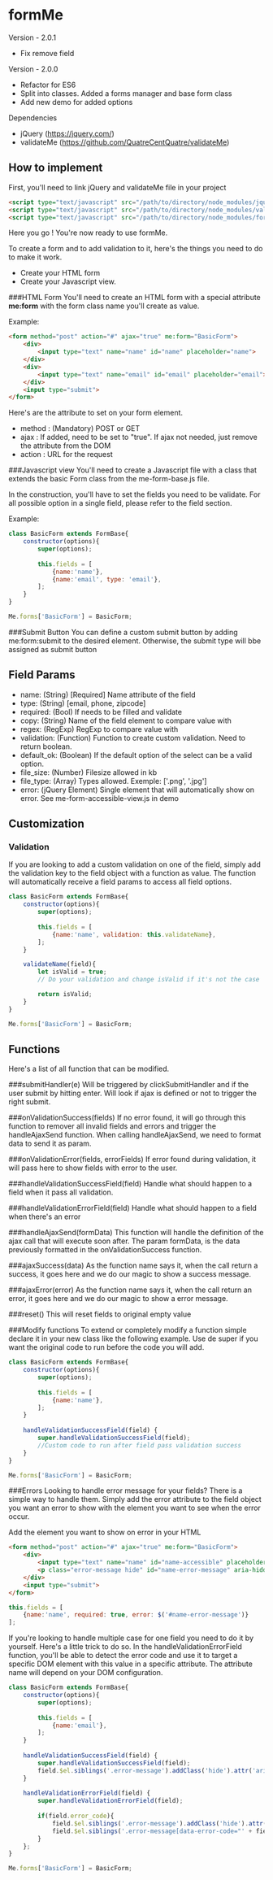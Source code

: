 formMe
========

Version - 2.0.1
- Fix remove field

Version - 2.0.0
- Refactor for ES6
- Split into classes. Added a forms manager and base form class
- Add new demo for added options

Dependencies

- jQuery (https://jquery.com/)
- validateMe (https://github.com/QuatreCentQuatre/validateMe)

## How to implement

First, you'll need to link jQuery and validateMe file in your project 
```html
<script type="text/javascript" src="/path/to/directory/node_modules/jquery/dist/jquery.js"></script>
<script type="text/javascript" src="/path/to/directory/node_modules/validate-me/dist/me-validate.min.js"></script>
<script type="text/javascript" src="/path/to/directory/node_modules/form-me/dist/me-forms.min.js"></script>
```
Here you go ! You're now ready to use formMe.

To create a form and to add validation to it, here's the things you need to do to make it work.

- Create your HTML form
- Create your Javascript view.

###HTML Form
You'll need to create an HTML form with a special attribute <b>me:form</b> with the form class name you'll create as value.

Example:
```html
<form method="post" action="#" ajax="true" me:form="BasicForm">
    <div>
        <input type="text" name="name" id="name" placeholder="name">
    </div>
    <div>
        <input type="text" name="email" id="email" placeholder="email">
    </div>
    <input type="submit">
</form>
```

Here's are the attribute to set on your form element.

- method : (Mandatory) POST or GET
- ajax : If added, need to be set to "true". If ajax not needed, just remove the attribute from the DOM
- action :  URL for the request

###Javascript view
You'll need to create a Javascript file with a class that extends the basic Form class from the me-form-base.js file.

In the construction, you'll have to set the fields you need to be validate. For all possible option in a single field, please refer to the field section.

Example:
```javascript
class BasicForm extends FormBase{
    constructor(options){
        super(options);
    
        this.fields = [
            {name:'name'},
            {name:'email', type: 'email'},
        ];
    }
}

Me.forms['BasicForm'] = BasicForm;
```

###Submit Button
You can define a custom submit button by adding me:form:submit to the desired element. Otherwise, the submit type will bbe assigned as submit button


## Field Params

- name: (String) [Required] Name attribute of the field
- type: (String) [email, phone, zipcode]
- required: (Bool) If needs to be filled and validate
- copy: (String) Name of the field element to compare value with
- regex: (RegExp) RegExp to compare value with
- validation: (Function) Function to create custom validation. Need to return boolean.
- default_ok: (Boolean) If the default option of the select can be a valid option.
- file_size: (Number) Filesize allowed in kb
- file_type: (Array) Types allowed. Exemple: ['.png', '.jpg']
- error: (jQuery Element) Single element that will automatically show on error. See me-form-accessible-view.js in demo

## Customization

### Validation
If you are looking to add a custom validation on one of the field, simply add the validation key to the field object with a function as value. 
The function will automatically receive a field params to access all field options.

```javascript
class BasicForm extends FormBase{
    constructor(options){
        super(options);
    
        this.fields = [
            {name:'name', validation: this.validateName},
        ];
    }

    validateName(field){
        let isValid = true;
        // Do your validation and change isValid if it's not the case

        return isValid;
    }
}

Me.forms['BasicForm'] = BasicForm;
```

## Functions
Here's a list of all function that can be modified.

###submitHandler(e)
Will be triggered by clickSubmitHandler and if the user submit by hitting enter. Will look if ajax is defined or not to trigger the right submit.

###onValidationSuccess(fields)
If no error found, it will go through this function to remover all invalid fields and errors and trigger the handleAjaxSend function. When calling handleAjaxSend, we need to format data to send it as param.

###onValidationError(fields, errorFields)
If error found during validation, it will pass here to show fields with error to the user.

###handleValidationSuccessField(field)
Handle what should happen to a field when it pass all validation.

###handleValidationErrorField(field)
Handle what should happen to a field when there's an error

###handleAjaxSend(formData)
This function will handle the definition of the ajax call that will execute soon after. The param formData, is the data previously formatted in the onValidationSuccess function.

###ajaxSuccess(data)
As the function name says it, when the call return a success, it goes here and we do our magic to show a success message.

###ajaxError(error)
As the function name says it, when the call return an error, it goes here and we do our magic to show a error message.

###reset()
This will reset fields to original empty value

###Modify functions
To extend or completely modify a function simple declare it in your new class like the following example. Use de super if you want the original code to run before the code you will add.
```javascript
class BasicForm extends FormBase{
    constructor(options){
        super(options);
    
        this.fields = [
            {name:'name'},
        ];
    }
    
    handleValidationSuccessField(field) {
        super.handleValidationSuccessField(field);
        //Custom code to run after field pass validation success
    }
}

Me.forms['BasicForm'] = BasicForm;
```

###Errors
Looking to handle error message for your fields? There is a simple way to handle them. Simply add the error attribute to the field object you want an error to show with the element you want to see when the error occur.

Add the element you want to show on error in your HTML
```html
<form method="post" action="#" ajax="true" me:form="BasicForm">
    <div>
        <input type="text" name="name" id="name-accessible" placeholder="name">
        <p class="error-message hide" id="name-error-message" aria-hidden="true" role="alert" aria-atomic="true">Please enter a name!</p>
    </div>
    <input type="submit">
</form>
```


```javascript
this.fields = [
    {name:'name', required: true, error: $('#name-error-message')}
];
```

If you're looking to handle multiple case for one field you need to do it by yourself. Here's a little trick to do so.
In the handleValidationErrorField function, you'll be able to detect the error code and use it to target a specific DOM element with this value in a specific attribute. The attribute name will depend on your DOM configuration.

```javascript
class BasicForm extends FormBase{
    constructor(options){
        super(options);
    
        this.fields = [
            {name:'email'},
        ];
    }
    
    handleValidationSuccessField(field) {
        super.handleValidationSuccessField(field);
        field.$el.siblings('.error-message').addClass('hide').attr('aria-hidden', true);
    }
    
    handleValidationErrorField(field) {
        super.handleValidationErrorField(field);
    
        if(field.error_code){
            field.$el.siblings('.error-message').addClass('hide').attr('aria-hidden', true);
            field.$el.siblings('.error-message[data-error-code="' + field.error_code + '"]').removeClass('hide').attr('aria-hidden', false);
        }
    };
}

Me.forms['BasicForm'] = BasicForm;
```
